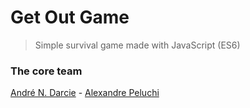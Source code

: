 # Get Out Game

> Simple survival game made with JavaScript (ES6)

### The core team ###
[André N. Darcie](https://github.com/AndreNDarcie) - [Alexandre Peluchi](https://github.com/alexandrepeluchi)
